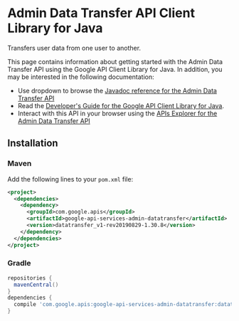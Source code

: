 # Admin Data Transfer API Client Library for Java

Transfers user data from one user to another.

This page contains information about getting started with the Admin Data Transfer API
using the Google API Client Library for Java. In addition, you may be interested
in the following documentation:

* Use dropdown to browse the [Javadoc reference for the Admin Data Transfer API][javadoc]
* Read the [Developer's Guide for the Google API Client Library for Java][google-api-client].
* Interact with this API in your browser using the [APIs Explorer for the Admin Data Transfer API][api-explorer]

## Installation

### Maven

Add the following lines to your `pom.xml` file:

```xml
<project>
  <dependencies>
    <dependency>
      <groupId>com.google.apis</groupId>
      <artifactId>google-api-services-admin-datatransfer</artifactId>
      <version>datatransfer_v1-rev20190829-1.30.8</version>
    </dependency>
  </dependencies>
</project>
```

### Gradle

```gradle
repositories {
  mavenCentral()
}
dependencies {
  compile 'com.google.apis:google-api-services-admin-datatransfer:datatransfer_v1-rev20190829-1.30.8'
}
```

[javadoc]: https://googleapis.dev/java/google-api-services-admin/latest/index.html
[google-api-client]: https://github.com/googleapis/google-api-java-client/
[api-explorer]: https://developers.google.com/apis-explorer/#p/admin/v1/
